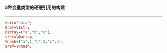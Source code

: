 #### 3种变量类型的硬硬引用的构建
------
```perl
$str="data";
$ref=\$str;
@array=("a","b","c");
$ref=\@array;
%hash=("a",1,"b",2,"c",3);
$ref=\%hash;

```

